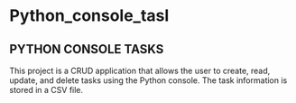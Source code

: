 # Python_console_tasl

## PYTHON CONSOLE TASKS

This project is a CRUD application that allows the user to create, read, update, and delete tasks using the Python console. The task information is stored in a CSV file.
